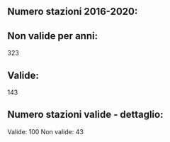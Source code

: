 
## Numero stazioni 2016-2020: 

## Non valide per anni:
 323 


## Valide:
 143 

## Numero stazioni valide - dettaglio: 
Valide: 100 
Non valide: 43 
